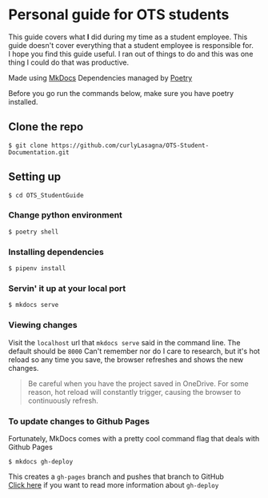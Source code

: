 # Personal guide for OTS students

This guide covers what **I** did during my time as a student employee. 
This guide doesn't cover everything that a student employee is responsible for.  
I hope you find this guide useful. I ran out of things to do and this was one thing I could do that was productive.

Made using [MkDocs](https://www.mkdocs.org/)
Dependencies managed by [Poetry](https://python-poetry.org/)

Before you go run the commands below, make sure you have poetry installed.

## Clone the repo

`$ git clone https://github.com/curlyLasagna/OTS-Student-Documentation.git`

## Setting up

`$ cd OTS_StudentGuide`

### Change python environment

`$ poetry shell`

### Installing dependencies

`$ pipenv install`  

### Servin' it up at your local port

`$ mkdocs serve`

### Viewing changes

Visit the `localhost` url that `mkdocs serve` said in the command line.
The default should be `8000`
Can't remember nor do I care to research, but it's hot reload so any time you save, the browser refreshes and shows the new changes.  
> Be careful when you have the project saved in OneDrive. For some reason, hot reload will constantly trigger, causing the browser to continuously refresh.

### To update changes to Github Pages

Fortunately, MkDocs comes with a pretty cool command flag that deals with Github Pages

`$ mkdocs gh-deploy`

This creates a `gh-pages` branch and pushes that branch to GitHub  
[Click here](https://www.mkdocs.org/user-guide/deploying-your-docs/) if you want to read more information about `gh-deploy`

